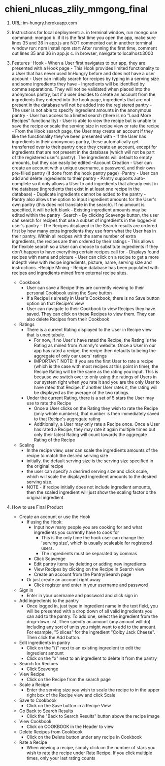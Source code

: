 chieni_nlucas_zlily_mmgong_final
================================
1. URL: im-hungry.herokuapp.com

2. Instructions for local deployment:
	a. in terminal window, run mongo
		use command: mongod
	b. if it is the first time you open the app, make sure lines 35 and 36 in app.js are NOT commented out
		in another terminal window run: npm install
			    		   npm start
		After running the first time, comment out lines 35 and 36 in app.js
	c. in browser, navigate to localhost:3000

3. Features
	-Hook
		- When a User first navigates to our app, they are presented with a Hook page
		- This Hook provides limited functionality to a User that has never used ImHungry before and does not have a user account
		- User can initially search for recipes by typing in a serving size and some ingredients they have
			- Ingredients will be identified by comma separations. They will not be validated when placed
			into the anonymous pantry, but if a user decides to create an account from the ingredients
			they entered into the hook page, ingredients that are not present in the database will
			not be added into the registered pantry
        - The user is not able to specify ingredient amounts in the anonymous pantry
		- User has access to a limited search (there is no "Load More Recipes" functionality)
		- User is able to view the recipe but is unable to save the recipe or scale the serving size in recipe view or rate the recipe
		- From the Hook search page, the User may create an account if they like the functionality they've been presented with
			- If the User has ingredients in their anonymous pantry, these automatically get transferred over to their pantry once they create an account, except for ingredients that are not present in the database (which will not be part of the registered user's pantry). The ingredients will default to empty amounts, but they can easily be edited
	-Account Creation
		- User can create an account with a unique username, a password, and their own pre-filled pantry (if done from the hook pantry page)
	-Pantry
	  	- User can add and delete ingredients to their pantry
	  	- Pantry supports auto-complete so it only allows a User to add ingredients that already exist in the database (ingredients that exist in at least one recipe in the database)
        - Duplicate ingredients cannot be added to the pantry
	  	- Pantry also allows the option to input ingredient amounts for the User's own pantry (this does not translate in the search). If no amount is specified, it will be left blank
	  	- Existing ingredient amounts may be edited within the pantry
	-Search
	  	- By clicking Scavenge button, the user can search for recipes that use a subset of ingredients in the logged-in user's pantry
	  	- The Recipes displayed in the Search results are ordered first by how many extra ingredients they use from what the User has in their pantry. Within all recipes with the same number of extra ingredients, the recipes are then ordered by their ratings
	  		- This allows for flexible search so a User can choose to substitute ingredients if they don't happen to have everything certain recipes call for
	  	- Displays found recipes with name and picture
	  	- User can click on a recipe to get a more indepth view with recipe ingredients, picture, name, serving size and instructions.
	-Recipe Mining
	 	- Recipe database has been populated with recipes and ingredients mined from external recipe sites.
	- Cookbook
	  	- User can save a Recipe they are currently viewing to their personal Cookbook using the Save button
	  	- If a Recipe is already in User's Cookbook, there is no Save button option on that Recipe's view
	  	- User can navigate to their Cookbook to view Recipes they have saved. They can click on these Recipes to view them. They can also delete Recipes from their Cookbook
	- Ratings
	  	- There is a current Rating displayed to the User in Recipe view that is uneditabale.  
	  		- For now, if no User's have rated the Recipe, the Rating is the Rating as mined from Yummly's website. Once a User in our app has rated a recipe, the recipe then defaults to being the aggregate of only our users' ratings
	  		- IMPORTANT NOTE: If you are the first User to rate a recipe (which is the case with most recipes at this point in time), the Recipe Rating will be the same as the rating you input.  This is because we switch over to only using the ratings of Users in our system right when you rate it and you are the only User to have rated that Recipe. If another User rates it, the rating will be displayed as the average of the two ratings.
	  	- Under the current Rating, there is a set of 5 stars the User may use to rate the Recipe
	  		- Once a User clicks on the Rating they wish to rate the Recipe (only whole numbers), that number is then immediately saved to that Recipe's aggregate rating
	  		- Additionally, a User may only rate a Recipe once.  Once a User has rated a Recipe, they may rate it again multiple times but only their latest Rating will count towards the aggregate Rating of the Recipe
	- Scaling
		- In the recipe view, user can scale the ingredients amounts of the recipe to match the desired serving size
		- initially, the default serving size is the serving size specified in the original recipe
		- the user can specify a desrired serving size and click scale, which will scale the displayed ingredient amounts to the desired serving size.
		- NOTE - if recipe initially does not include ingredient amounts, then the scaled ingredient will just show the scaling factor x the original ingredient.

4. How to use Final Product
	- Create an account or use the Hook
		- If using the Hook:
			- Input how many people you are cooking for and what ingredients you currently have to cook for
				- This is the only time the hook user can change the 'serving size', which is usually scaleable for registered users.
                - The ingredients must be separated by commas
			- Click Scavenge
			- Edit pantry items by deleting or adding new ingredients
			- View Recipes by clicking on the Recipe in Search view
			- Create an account from the Pantry/Search page
		- Or just create an account right away
			- Click register and enter in your username and password
	- Sign in
		- Enter in your username and password and click sign in
	- Add ingredients to the pantry
		- Once logged in, just type in ingredient name in the text field, you will be presented with a drop down of all valid ingredients you can add to the pantry. To add one, select the ingredient from the drop-down list. Then specify an amount (any amount will do) including any sort of units you might want to add to the amount. For example, "5 slices" for the ingredient "Colby Jack Cheese". Then click the Add button.
	- Edit ingredients in pantry
		- Click on the "()" next to an existing ingredient to edit the ingredient amount
		- Click on the "x" next to an ingredient to delete it from the pantry
	- Search for Recipes
		- Click Scavenge
	- View Recipe
		- Click on the Recipe from the search page
	- Scale a Recipe
		- Enter the serving size you wish to scale the recipe to in the upper right box of the Recipe view and click Scale
	- Save to Cookbook
		- Click on the Save button in a Recipe View
    - Go Back to Search Results
        - Click the "Back to Search Results" button above the recipe image 
	- View Cookbook
		- Click on COOKBOOK in the Header to view
	- Delete Recipes from Cookbook
		- Click on the Delete button under any recipe in Cookbook
	- Rate a Recipe
		- When viewing a recipe, simply click on the number of stars you wish to rate the recipe under Rate Recipe. If you click multiple times, only your last rating counts

